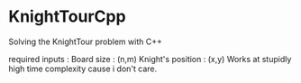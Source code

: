 # KnightTourCpp
Solving the KnightTour problem with C++

required inputs :
Board size : (n,m)
Knight's position : (x,y)
Works at stupidly high time complexity cause i don't care.
